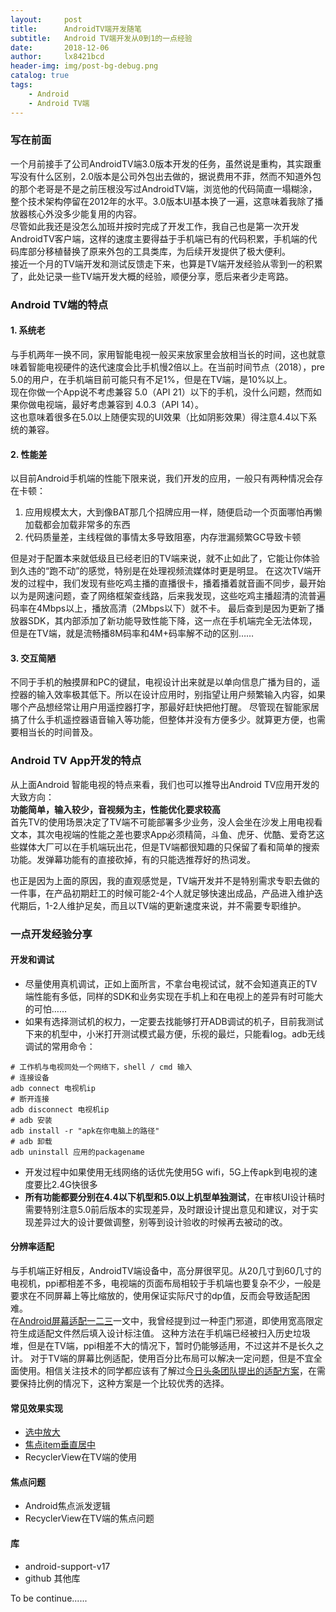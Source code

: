 ```yaml
---
layout:     post
title:      AndroidTV端开发随笔
subtitle:   Android TV端开发从0到1的一点经验
date:       2018-12-06
author:     lx8421bcd
header-img: img/post-bg-debug.png
catalog: true
tags:
    - Android
    - Android TV端
---
```

### 写在前面
一个月前接手了公司AndroidTV端3.0版本开发的任务，虽然说是重构，其实跟重写没有什么区别，2.0版本是公司外包出去做的，据说费用不菲，然而不知道外包的那个老哥是不是之前压根没写过AndroidTV端，浏览他的代码简直一塌糊涂，整个技术架构停留在2012年的水平。3.0版本UI基本换了一遍，这意味着我除了播放器核心外没多少能复用的内容。  
尽管如此我还是没怎么加班并按时完成了开发工作，我自己也是第一次开发AndroidTV客户端，这样的速度主要得益于手机端已有的代码积累，手机端的代码库部分移植替换了原来外包的工具类库，为后续开发提供了极大便利。  
接近一个月的TV端开发和测试反馈走下来，也算是TV端开发经验从零到一的积累了，此处记录一些TV端开发大概的经验，顺便分享，愿后来者少走弯路。  


### Android TV端的特点

#### 1. 系统老
与手机两年一换不同，家用智能电视一般买来放家里会放相当长的时间，这也就意味着智能电视硬件的迭代速度会比手机慢2倍以上。在当前时间节点（2018），pre 5.0的用户，在手机端目前可能只有不足1%，但是在TV端，是10%以上。  
现在你做一个App说不考虑兼容 5.0（API 21）以下的手机，没什么问题，然而如果你做电视端，最好考虑兼容到 4.0.3（API 14）。  
这也意味着很多在5.0以上随便实现的UI效果（比如阴影效果）得注意4.4以下系统的兼容。

#### 2. 性能差
以目前Android手机端的性能下限来说，我们开发的应用，一般只有两种情况会存在卡顿：

1. 应用规模太大，大到像BAT那几个招牌应用一样，随便启动一个页面哪怕再懒加载都会加载非常多的东西  
2. 代码质量差，主线程做的事情太多导致阻塞，内存泄漏频繁GC导致卡顿  

但是对于配置本来就低级且已经老旧的TV端来说，就不止如此了，它能让你体验到久违的“跑不动”的感觉，特别是在处理视频流媒体时更是明显。
在这次TV端开发的过程中，我们发现有些吃鸡主播的直播很卡，播着播着就音画不同步，最开始以为是网速问题，查了网络框架查线路，后来我发现，这些吃鸡主播超清的流普遍码率在4Mbps以上，播放高清（2Mbps以下）就不卡。
最后查到是因为更新了播放器SDK，其内部添加了新功能导致性能下降，这一点在手机端完全无法体现，但是在TV端，就是流畅播8M码率和4M+码率解不动的区别……

#### 3. 交互简陋
不同于手机的触摸屏和PC的键鼠，电视设计出来就是以单向信息广播为目的，遥控器的输入效率极其低下。所以在设计应用时，别指望让用户频繁输入内容，如果哪个产品想经常让用户用遥控器打字，那最好赶快把他打醒。
尽管现在智能家居搞了什么手机遥控器语音输入等功能，但整体并没有方便多少。就算更方便，也需要相当长的时间普及。


### Android TV App开发的特点
从上面Android 智能电视的特点来看，我们也可以推导出Android TV应用开发的大致方向：  
__功能简单，输入较少，音视频为主，性能优化要求较高__  
首先TV的使用场景决定了TV端不可能部署多少业务，没人会坐在沙发上用电视看文本，其次电视端的性能之差也要求App必须精简，斗鱼、虎牙、优酷、爱奇艺这些媒体大厂可以在手机端玩出花，但是TV端都很知趣的只保留了看和简单的搜索功能。发弹幕功能有的直接砍掉，有的只能选推荐好的热词发。

也正是因为上面的原因，我的直观感觉是，TV端开发并不是特别需求专职去做的一件事，在产品初期赶工的时候可能2-4个人就足够快速出成品，产品进入维护迭代期后，1-2人维护足矣，而且以TV端的更新速度来说，并不需要专职维护。


### 一点开发经验分享

#### 开发和调试
* 尽量使用真机调试，正如上面所言，不拿台电视试试，就不会知道真正的TV端性能有多低，同样的SDK和业务实现在手机上和在电视上的差异有时可能大的可怕……
* 如果有选择测试机的权力，一定要去找能够打开ADB调试的机子，目前我测试下来的机型中，小米打开测试模式最方便，乐视的最烂，只能看log。adb无线调试的常用命令：
```shell
# 工作机与电视同处一个网络下，shell / cmd 输入
# 连接设备
adb connect 电视机ip
# 断开连接
adb disconnect 电视机ip
# adb 安装 
adb install -r "apk在你电脑上的路径"
# adb 卸载
adb uninstall 应用的packagename
```
* 开发过程中如果使用无线网络的话优先使用5G wifi，5G上传apk到电视的速度要比2.4G快很多
* __所有功能都要分别在4.4以下机型和5.0以上机型单独测试__，在审核UI设计稿时需要特别注意5.0前后版本的实现差异，及时跟设计提出意见和建议，对于实现差异过大的设计要做调整，别等到设计验收的时候再去被动的改。

#### 分辨率适配
与手机端正好相反，AndroidTV端设备中，高分屏很罕见。从20几寸到60几寸的电视机，ppi都相差不多，电视端的页面布局相较于手机端也要复杂不少，一般是要求在不同屏幕上等比缩放的，使用保证实际尺寸的dp值，反而会导致适配困难。  
在[Android屏幕适配一二三](https://lx8421bcd.github.io/2016/04/23/Android%E5%B1%8F%E5%B9%95%E9%80%82%E9%85%8D%E4%B8%80%E4%BA%8C%E4%B8%89/)一文中，我曾经提到过一种歪门邪道，即使用宽高限定符生成适配文件然后填入设计标注值。
这种方法在手机端已经被扫入历史垃圾堆，但是在TV端，ppi相差不大的情况下，暂时仍能够适用，不过这并不是长久之计。
对于TV端的屏幕比例适配，使用百分比布局可以解决一定问题，但是不宜全面使用。相信关注技术的同学都应该有了解过[今日头条团队提出的适配方案](https://mp.weixin.qq.com/s/d9QCoBP6kV9VSWvVldVVwA)，在需要保持比例的情况下，这种方案是一个比较优秀的选择。

#### 常见效果实现
* [选中放大](https://lx8421bcd.github.io/2018/12/07/TV%E7%AB%AF%E5%BC%80%E5%8F%91%E4%B9%8B%E9%80%89%E4%B8%AD%E6%94%BE%E5%A4%A7%E6%95%88%E6%9E%9C%E5%AE%9E%E7%8E%B0/)
* [焦点item垂直居中](https://lx8421bcd.github.io/2018/12/08/TV%E7%AB%AF%E5%BC%80%E5%8F%91%E4%B9%8B%E7%84%A6%E7%82%B9%E6%8E%A7%E4%BB%B6%E5%9E%82%E7%9B%B4%E5%B1%85%E4%B8%AD/)
* RecyclerView在TV端的使用

#### 焦点问题
* Android焦点派发逻辑
* RecyclerView在TV端的焦点问题
#### 库
* android-support-v17
* github 其他库


To be continue......